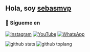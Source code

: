 ## Hola, soy [sebasmvp](https://www.instagram.com/sebas.mvp_official0)


### 🔰 Sígueme en
<a href="https://www.instagram.com/sebas.mvp_official0" target="_blank"><img src="https://img.shields.io/badge/Instagram-%23E4405F.svg?&style=flat-square&logo=instagram&logoColor=white" alt="Instagram"></a>
<a href="https://www.youtube.com/@sebastian_official0" target="_blank"><img src="https://img.shields.io/badge/YouTube-%231877F2.svg?&style=flat-square&logo=YouTube&logoColor=white" alt="YouTube"></a>
<a href="https://wa.me/593992402778" target="_blank"><img src="https://img.shields.io/badge/Whatsapp-%808080.svg?&style=flat-square&logo=Whatsapp&logoColor=white" alt="WhatsApp"></a>

![github stats](https://github-readme-stats.vercel.app/api?username=sebasmvp&show_icons=true&theme=chartreuse-dark)
![github toplang](https://github-readme-stats.vercel.app/api/top-langs/?username=sebasmvp&layout=compact&theme=chartreuse-dark)
